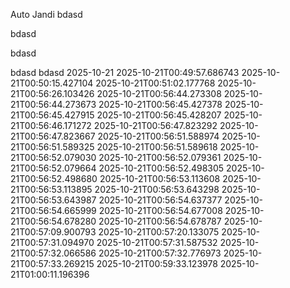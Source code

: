 Auto Jandi
 bdasd 

 bdasd 

 bdasd 

bdasd
bdasd
 2025-10-21
 2025-10-21T00:49:57.686743
 2025-10-21T00:50:15.427104
 2025-10-21T00:51:02.177768
 2025-10-21T00:56:26.103426
 2025-10-21T00:56:44.273308
 2025-10-21T00:56:44.273673
 2025-10-21T00:56:45.427378
 2025-10-21T00:56:45.427915
 2025-10-21T00:56:45.428207
 2025-10-21T00:56:46.171272
 2025-10-21T00:56:47.823292
 2025-10-21T00:56:47.823667
 2025-10-21T00:56:51.588974
 2025-10-21T00:56:51.589325
 2025-10-21T00:56:51.589618
 2025-10-21T00:56:52.079030
 2025-10-21T00:56:52.079361
 2025-10-21T00:56:52.079664
 2025-10-21T00:56:52.498305
 2025-10-21T00:56:52.498680
 2025-10-21T00:56:53.113608
 2025-10-21T00:56:53.113895
 2025-10-21T00:56:53.643298
 2025-10-21T00:56:53.643987
 2025-10-21T00:56:54.637377
 2025-10-21T00:56:54.665999
 2025-10-21T00:56:54.677008
 2025-10-21T00:56:54.678280
 2025-10-21T00:56:54.678787
 2025-10-21T00:57:09.900793
 2025-10-21T00:57:20.133075
 2025-10-21T00:57:31.094970
 2025-10-21T00:57:31.587532
 2025-10-21T00:57:32.066586
 2025-10-21T00:57:32.776973
 2025-10-21T00:57:33.269215
 2025-10-21T00:59:33.123978
 2025-10-21T01:00:11.196396